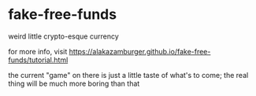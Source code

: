 # fake-free-funds
weird little crypto-esque currency

for more info, visit https://alakazamburger.github.io/fake-free-funds/tutorial.html

the current "game" on there is just a little taste of what's to come; the real thing will be much more boring than that
